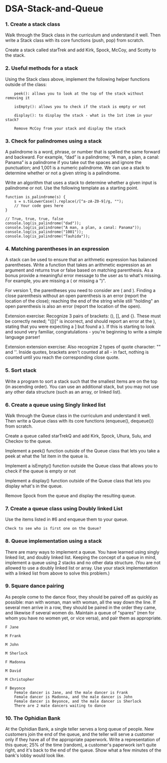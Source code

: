 # DSA-Stack-and-Queue

### 1. Create a stack class

Walk through the Stack class in the curriculum and understand it well. Then write a Stack class with its core functions (push, pop) from scratch.

Create a stack called starTrek and add Kirk, Spock, McCoy, and Scotty to the stack.

### 2. Useful methods for a stack

Using the Stack class above, implement the following helper functions outside of the class:

        peek(): allows you to look at the top of the stack without removing it
        
        isEmpty(): allows you to check if the stack is empty or not
        
        display(): to display the stack - what is the 1st item in your stack?
        
        Remove McCoy from your stack and display the stack

### 3. Check for palindromes using a stack

A palindrome is a word, phrase, or number that is spelled the same forward and backward. For example, “dad” is a palindrome; “A man, a plan, a canal: Panama” is a palindrome if you take out the spaces and ignore the punctuation; and 1,001 is a numeric palindrome. We can use a stack to determine whether or not a given string is a palindrome.

Write an algorithm that uses a stack to determine whether a given input is palindrome or not. Use the following template as a starting point.

    function is_palindrome(s) {
        s = s.toLowerCase().replace(/[^a-zA-Z0-9]/g, "");
        // Your code goes here
    }

    // True, true, true, false
    console.log(is_palindrome("dad"));
    console.log(is_palindrome("A man, a plan, a canal: Panama"));
    console.log(is_palindrome("1001"));
    console.log(is_palindrome("Tauhida"));

### 4. Matching parentheses in an expression

A stack can be used to ensure that an arithmetic expression has balanced parentheses. Write a function that takes an arithmetic expression as an argument and returns true or false based on matching parenthesis. As a bonus provide a meaningful error message to the user as to what's missing. For example, you are missing a ( or missing a ")".

For version 1, the parentheses you need to consider are ( and ). Finding a close parenthesis without an open parenthesis is an error (report the location of the close); reaching the end of the string while still "holding" an open parenthesis is also an error (report the location of the open).

Extension exercise: Recognize 3 pairs of brackets: (), [], and {}. These must be correctly nested; "([)]" is incorrect, and should report an error at the ), stating that you were expecting a ] but found a ). If this is starting to look and sound very familiar, congratulations - you're beginning to write a simple language parser!

Extension extension exercise: Also recognize 2 types of quote character: "" and ''. Inside quotes, brackets aren't counted at all - in fact, nothing is counted until you reach the corresponding close quote.

### 5. Sort stack

Write a program to sort a stack such that the smallest items are on the top (in ascending order). You can use an additional stack, but you may not use any other data structure (such as an array, or linked list).

### 6. Create a queue using Singly linked list

Walk through the Queue class in the curriculum and understand it well. Then write a Queue class with its core functions (enqueue(), dequeue()) from scratch.

Create a queue called starTrekQ and add Kirk, Spock, Uhura, Sulu, and Checkov to the queue.

Implement a peek() function outside of the Queue class that lets you take a peek at what the 1st item in the queue is.

Implement a isEmpty() function outside the Queue class that allows you to check if the queue is empty or not

Implement a display() function outside of the Queue class that lets you display what's in the queue.
    
Remove Spock from the queue and display the resulting queue.

### 7. Create a queue class using Doubly linked List

Use the items listed in #6 and enqueue them to your queue.

    Check to see who is first one on the Queue?

### 8. Queue implementation using a stack

There are many ways to implement a queue. You have learned using singly linked list, and doubly linked list. Keeping the concept of a queue in mind, implement a queue using 2 stacks and no other data structure. (You are not allowed to use a doubly linked list or array. Use your stack implementation with a linked list from above to solve this problem.)

### 9. Square dance pairing

As people come to the dance floor, they should be paired off as quickly as possible: man with woman, man with woman, all the way down the line. If several men arrive in a row, they should be paired in the order they came, and likewise if several women do. Maintain a queue of "spares" (men for whom you have no women yet, or vice versa), and pair them as appropriate.

    F Jane

    M Frank

    M John

    M Sherlock

    F Madonna

    M David

    M Christopher

    F Beyonce
        Female dancer is Jane, and the male dancer is Frank
        Female dancer is Madonna, and the male dancer is John
        Female dancer is Beyonce, and the male dancer is Sherlock
        There are 2 male dancers waiting to dance

### 10. The Ophidian Bank

At the Ophidian Bank, a single teller serves a long queue of people. New customers join the end of the queue, and the teller will serve a customer only if they have all of the appropriate paperwork. Write a representation of this queue; 25% of the time (random), a customer's paperwork isn't quite right, and it's back to the end of the queue. Show what a few minutes of the bank's lobby would look like.